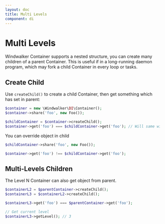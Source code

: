 ```yaml
---
layout: doc
title: Multi Levels
component: di
---
```


# Multi Levels

Windwalker Container supports a nested structure, you can create many children of a parent Container.
This is useful if in a long-running daemon program, which may fork a child Container in every loop or tasks.

## Create Child

Use `createChild()` to create a child Container, then get something which has set in parent: 

```php
$container = new \Windwalker\DI\Container();
$container->share('foo', new Foo());

$childContainer = $container->createChild();
$container->get('foo') === $childContainer->get('foo'); // Will same with parent
```

You can override object in child

```php
$childContainer->share('foo', new Foo());

$container->get('foo') !== $childContainer->get('foo');
```

## Multi-Levels Children

The Level N Container can also get object from parent. 

```php
$containerL2 = $parentContainer->createChild();
$containerL3 = $containerL2->createChild();

$containerL3->get('foo') === $parentContainer->get('foo');

// Get current level
$containerL3->getLevel(); // 3
```

